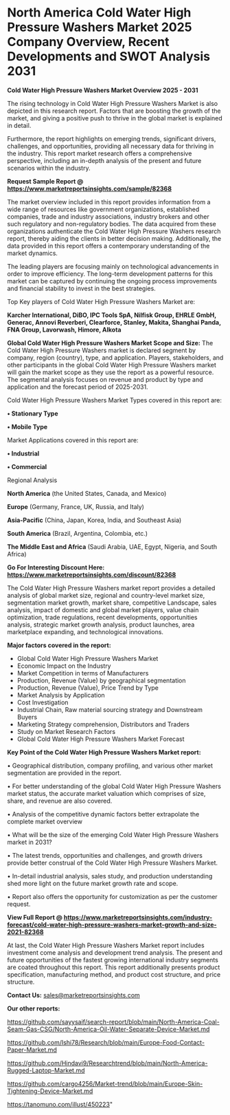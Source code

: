 # North America Cold Water High Pressure Washers Market 2025 Company Overview, Recent Developments and SWOT Analysis 2031

<Strong> Cold Water High Pressure Washers Market Overview 2025 - 2031</strong>

The rising technology in Cold Water High Pressure Washers Market is also depicted in this research report. Factors that are boosting the growth of the market, and giving a positive push to thrive in the global market is explained in detail.

Furthermore, the report highlights on emerging trends, significant drivers, challenges, and opportunities, providing all necessary data for thriving in the industry. This report market research offers a comprehensive perspective, including an in-depth analysis of the present and future scenarios within the industry.

<strong>Request Sample Report @ <a href=https://www.marketreportsinsights.com/sample/82368>https://www.marketreportsinsights.com/sample/82368</a></strong>

The market overview included in this report provides information from a wide range of resources like government organizations, established companies, trade and industry associations, industry brokers and other such regulatory and non-regulatory bodies. The data acquired from these organizations authenticate the Cold Water High Pressure Washers research report, thereby aiding the clients in better decision making. Additionally, the data provided in this report offers a contemporary understanding of the market dynamics.

The leading players are focusing mainly on technological advancements in order to improve efficiency. The long-term development patterns for this market can be captured by continuing the ongoing process improvements and financial stability to invest in the best strategies.

Top Key players of Cold Water High Pressure Washers Market are:

<strong>Karcher International, DiBO, IPC Tools SpA, Nilfisk Group, EHRLE GmbH, Generac, Annovi Reverberi, Clearforce, Stanley, Makita, Shanghai Panda, FNA Group, Lavorwash, Himore, Alkota</strong>

<strong><b>Global Cold Water High Pressure Washers Market Scope and Size:</b></strong>
The Cold Water High Pressure Washers market is declared segment by company, region (country), type, and application. Players, stakeholders, and other participants in the global Cold Water High Pressure Washers market will gain the market scope as they use the report as a powerful resource. The segmental analysis focuses on revenue and product by type and application and the forecast period of 2025-2031.

Cold Water High Pressure Washers Market Types covered in this report are:

<strong>• Stationary Type

• Mobile Type</strong>

Market Applications covered in this report are:

<strong>• Industrial

• Commercial</strong> 

Regional Analysis

<strong>North America</strong> (the United States, Canada, and Mexico)

<strong>Europe</strong> (Germany, France, UK, Russia, and Italy)

<strong>Asia-Pacific</strong> (China, Japan, Korea, India, and Southeast Asia)

<strong>South America</strong> (Brazil, Argentina, Colombia, etc.)

<strong>The Middle East and Africa</strong> (Saudi Arabia, UAE, Egypt, Nigeria, and South Africa)

<strong>Go For Interesting Discount Here: <a href=https://www.marketreportsinsights.com/discount/82368>https://www.marketreportsinsights.com/discount/82368</a></strong>

The Cold Water High Pressure Washers market report provides a detailed analysis of global market size, regional and country-level market size, segmentation market growth, market share, competitive Landscape, sales analysis, impact of domestic and global market players, value chain optimization, trade regulations, recent developments, opportunities analysis, strategic market growth analysis, product launches, area marketplace expanding, and technological innovations.

<strong><b>Major factors covered in the report:</b></strong>
<ul>
  <li>Global Cold Water High Pressure Washers Market </li>
  <li>Economic Impact on the Industry</li>
  <li>Market Competition in terms of Manufacturers</li>
  <li>Production, Revenue (Value) by geographical segmentation</li>
  <li>Production, Revenue (Value), Price Trend by Type</li>
  <li>Market Analysis by Application</li>
  <li>Cost Investigation</li>
  <li>Industrial Chain, Raw material sourcing strategy and Downstream Buyers</li>
  <li>Marketing Strategy comprehension, Distributors and Traders</li>
  <li>Study on Market Research Factors</li>
  <li>Global Cold Water High Pressure Washers Market Forecast</li>
</ul>

<strong><b>Key Point of the Cold Water High Pressure Washers Market report:</b></strong>

• Geographical distribution, company profiling, and various other market segmentation are provided in the report.

• For better understanding of the global Cold Water High Pressure Washers market status, the accurate market valuation which comprises of size, share, and revenue are also covered.

• Analysis of the competitive dynamic factors better extrapolate the complete market overview

• What will be the size of the emerging Cold Water High Pressure Washers market in 2031?

• The latest trends, opportunities and challenges, and growth drivers provide better construal of the Cold Water High Pressure Washers Market.

• In-detail industrial analysis, sales study, and production understanding shed more light on the future market growth rate and scope.

• Report also offers the opportunity for customization as per the customer request.

<strong><b>View Full Report @ <a href=https://www.marketreportsinsights.com/industry-forecast/cold-water-high-pressure-washers-market-growth-and-size-2021-82368>https://www.marketreportsinsights.com/industry-forecast/cold-water-high-pressure-washers-market-growth-and-size-2021-82368</a></b></strong>


At last, the Cold Water High Pressure Washers Market report includes investment come analysis and development trend analysis. The present and future opportunities of the fastest growing international industry segments are coated throughout this report. This report additionally presents product specification, manufacturing method, and product cost structure, and price structure.

<strong>Contact Us:</strong>
sales@marketreportsinsights.com

<strong>Our other reports:</strong>

<a href=https://github.com/sayysaif/search-report/blob/main/North-America-Coal-Seam-Gas-CSG/North-America-Oil-Water-Separate-Device-Market.md>https://github.com/sayysaif/search-report/blob/main/North-America-Coal-Seam-Gas-CSG/North-America-Oil-Water-Separate-Device-Market.md</a>

<a href=https://github.com/Ishi78/Research/blob/main/Europe-Food-Contact-Paper-Market.md>https://github.com/Ishi78/Research/blob/main/Europe-Food-Contact-Paper-Market.md</a>

<a href=https://github.com/Hindavi9/Researchtrend/blob/main/North-America-Rugged-Laptop-Market.md>https://github.com/Hindavi9/Researchtrend/blob/main/North-America-Rugged-Laptop-Market.md</a>

<a href=https://github.com/cargo4256/Market-trend/blob/main/Europe-Skin-Tightening-Device-Market.md>https://github.com/cargo4256/Market-trend/blob/main/Europe-Skin-Tightening-Device-Market.md</a>

<a href=https://tanomuno.com/illust/450223>https://tanomuno.com/illust/450223</a>"
